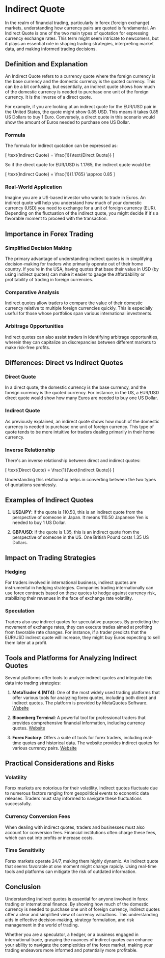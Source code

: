 # Indirect Quote

In the realm of financial trading, particularly in forex (foreign exchange) markets, understanding how currency pairs are quoted is fundamental. An Indirect Quote is one of the two main types of quotation for expressing currency exchange rates. This term might seem intricate to newcomers, but it plays an essential role in shaping trading strategies, interpreting market data, and making informed trading decisions.

## Definition and Explanation

An Indirect Quote refers to a currency quote where the foreign currency is the base currency and the domestic currency is the quoted currency. This can be a bit confusing, but essentially, an indirect quote shows how much of the domestic currency is needed to purchase one unit of the foreign currency. It is the inverse of a direct quote.

For example, if you are looking at an indirect quote for the EUR/USD pair in the United States, the quote might show 0.85 USD. This means it takes 0.85 US Dollars to buy 1 Euro. Conversely, a direct quote in this scenario would show the amount of Euros needed to purchase one US Dollar.

### Formula

The formula for indirect quotation can be expressed as:

\[ \text{Indirect Quote} = \frac{1}{\text{Direct Quote}} \]

So if the direct quote for EUR/USD is 1.1765, the indirect quote would be:

\[ \text{Indirect Quote} = \frac{1}{1.1765} \approx 0.85 \]

### Real-World Application

Imagine you are a US-based investor who wants to trade in Euros. An indirect quote will help you understand how much of your domestic currency (USD) you need to exchange for a unit of foreign currency (EUR). Depending on the fluctuation of the indirect quote, you might decide if it's a favorable moment to proceed with the transaction.

## Importance in Forex Trading

### Simplified Decision Making

The primary advantage of understanding indirect quotes is in simplifying decision-making for traders who primarily operate out of their home country. If you're in the USA, having quotes that base their value in USD (by using indirect quotes) can make it easier to gauge the affordability or profitability of trading in foreign currencies.

### Comparative Analysis

Indirect quotes allow traders to compare the value of their domestic currency relative to multiple foreign currencies quickly. This is especially useful for those whose portfolios span various international investments. 

### Arbitrage Opportunities

Indirect quotes can also assist traders in identifying arbitrage opportunities, wherein they can capitalize on discrepancies between different markets to make risk-free profits.

## Differences: Direct vs Indirect Quotes

### Direct Quote

In a direct quote, the domestic currency is the base currency, and the foreign currency is the quoted currency. For instance, in the US, a EUR/USD direct quote would show how many Euros are needed to buy one US Dollar.

### Indirect Quote

As previously explained, an indirect quote shows how much of the domestic currency is needed to purchase one unit of foreign currency. This type of quote tends to be more intuitive for traders dealing primarily in their home currency.

### Inverse Relationship

There's an inverse relationship between direct and indirect quotes:

\[ \text{Direct Quote} = \frac{1}{\text{Indirect Quote}} \]

Understanding this relationship helps in converting between the two types of quotations seamlessly.

## Examples of Indirect Quotes

1. **USD/JPY**: If the quote is 110.50, this is an indirect quote from the perspective of someone in Japan. It means 110.50 Japanese Yen is needed to buy 1 US Dollar.
   
2. **GBP/USD**: If the quote is 1.35, this is an indirect quote from the perspective of someone in the US. One British Pound costs 1.35 US Dollars.

## Impact on Trading Strategies

### Hedging

For traders involved in international business, indirect quotes are instrumental in hedging strategies. Companies trading internationally can use forex contracts based on these quotes to hedge against currency risk, stabilizing their revenues in the face of exchange rate volatility.

### Speculation

Traders also use indirect quotes for speculative purposes. By predicting the movement of exchange rates, they can execute trades aimed at profiting from favorable rate changes. For instance, if a trader predicts that the EUR/USD indirect quote will increase, they might buy Euros expecting to sell them later at a profit.

## Tools and Platforms for Analyzing Indirect Quotes

Several platforms offer tools to analyze indirect quotes and integrate this data into trading strategies:

1. **MetaTrader 4 (MT4)**: One of the most widely used trading platforms that offer various tools for analyzing forex quotes, including both direct and indirect quotes. The platform is provided by MetaQuotes Software. [Website](https://www.metatrader4.com/)

2. **Bloomberg Terminal**: A powerful tool for professional traders that provides comprehensive financial information, including currency quotes. [Website](https://www.bloomberg.com/professional/solution/bloomberg-terminal/)

3. **Forex Factory**: Offers a suite of tools for forex traders, including real-time quotes and historical data. The website provides indirect quotes for various currency pairs. [Website](https://www.forexfactory.com/)

## Practical Considerations and Risks

### Volatility

Forex markets are notorious for their volatility. Indirect quotes fluctuate due to numerous factors ranging from geopolitical events to economic data releases. Traders must stay informed to navigate these fluctuations successfully.

### Currency Conversion Fees

When dealing with indirect quotes, traders and businesses must also account for conversion fees. Financial institutions often charge these fees, which can eat into profits or increase costs.

### Time Sensitivity

Forex markets operate 24/7, making them highly dynamic. An indirect quote that seems favorable at one moment might change rapidly. Using real-time tools and platforms can mitigate the risk of outdated information.

## Conclusion

Understanding indirect quotes is essential for anyone involved in forex trading or international finance. By showing how much of the domestic currency is needed to purchase one unit of foreign currency, indirect quotes offer a clear and simplified view of currency valuations. This understanding aids in effective decision-making, strategy formulation, and risk management in the world of trading.

Whether you are a speculator, a hedger, or a business engaged in international trade, grasping the nuances of indirect quotes can enhance your ability to navigate the complexities of the forex market, making your trading endeavors more informed and potentially more profitable.